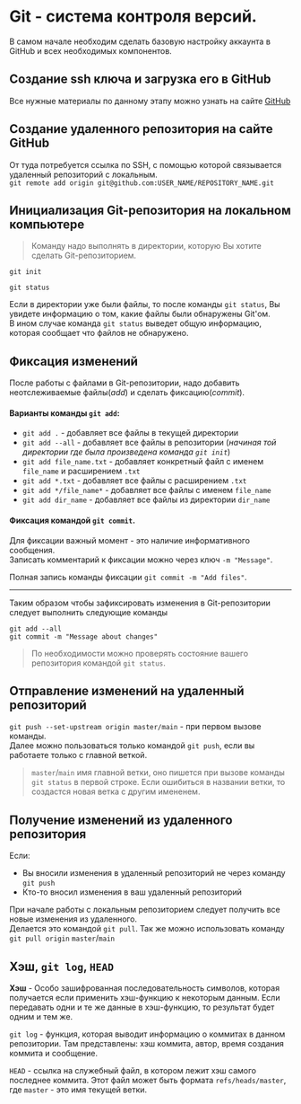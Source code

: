 # Git - система контроля версий.  
В самом начале необходим сделать базовую настройку аккаунта в GitHub и всех необходимых компонентов. 

## Создание ssh ключа и загрузка его в GitHub
Все нужные материалы по данному этапу можно узнать на сайте [GitHub](https://docs.github.com/en/authentication/connecting-to-github-with-ssh)  

## Создание удаленного репозитория на сайте GitHub
От туда потребуется ссылка по SSH, с помощью которой связывается удаленный репозиторий с локальным.  
`git remote add origin git@github.com:USER_NAME/REPOSITORY_NAME.git`  


## Инициализация Git-репозитория на локальном компьютере  
> Команду надо выполнять в директории, которую Вы хотите сделать Git-репозиторием.

`git init`  

`git status`  

Если в директории уже были файлы, то после команды `git status`, Вы увидете информацию о том, какие файлы были обнаружены Git'ом.  
В ином случае команда `git status` выведет общую информацию, которая сообщает что файлов не обнаружено.  

## Фиксация изменений  
После работы с файлами в Git-репозитории, надо добавить неотслеживаемые файлы(_add_) и сделать фиксацию(_commit_).  

#### Варианты команды `git add`:
- `git add .` - добавляет все файлы в текущей директории
- `git add --all` - добавляет все файлы в репозитории (*_начиная той директории где была произведена команда `git init`_*)
- `git add file_name.txt` - добавляет конкретный файл с именем `file_name` и расширением `.txt`
- `git add *.txt` - добавляет все файлы с расширением `.txt`
- `git add */file_name*` - добавляет все файлы с именем `file_name`
- `git add dir_name` - добавляет все файлы из директории `dir_name`

#### Фиксация командой `git commit`.  
Для фиксации важный момент - это наличие информативного cообщения.  
Записать комментарий к фиксации можно через ключ `-m "Message"`.  

Полная запись команды фиксации `git commit -m "Add files"`.  

---
Таким образом чтобы зафиксировать изменения в Git-репозитории следует выполнить следующие команды  
```
git add --all
git commit -m "Message about changes"
```
> По необходимости можно проверять состояние вашего репозитория командой `git status`.

## Отправление изменений на удаленный репозиторий  
`git push --set-upstream origin master/main` - при первом вызове команды.   
Далее можно пользоваться только командой `git push`, если вы работаете только с главной веткой.
> `master`/`main` имя главной ветки, оно пишется при вызове команды `git status` в первой строке.
> Если ошибиться в названии ветки, то создастся новая ветка с другим имененем.  

## Получение изменений из удаленного репозитория
Если:
- Вы вносили изменения в удаленный репозиторий не через команду `git push`
- Кто-то вносил изменения в ваш удаленный репозиторий

При начале работы с локальным репозиторием следует получить все новые изменения из удаленного.  
Делается это командой `git pull`. Так же можно использовать команду `git pull origin` `master`/`main`

## Хэш, `git log`, `HEAD`  
**Хэш** - Особо зашифрованная последовательность символов, которая получается если применить хэш-функцию к некоторым данным. Если передавать одни и те же данные в хэш-функцию, то результат будет одним и тем же.  

`git log` - функция, которая выводит информацию о коммитах в данном репозитории. Там представлены: хэш коммита, автор, время создания коммита и сообщение.  

`HEAD` - ссылка на служебный файл, в котором лежит хэш самого последнее коммита. Этот файл может быть формата `refs/heads/master`, где `master` - это имя текущей ветки.
